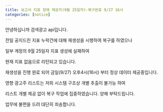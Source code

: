 ```yaml
---
title: 보고서 지표 장애 재공지(9월 25일자)-복구완료 9/27 16시
categories: [notice]
---
```


안녕하십니까 검색광고 api입니다.



전일 공지드린 지표 누락건에 대해 재생성을 시행하여 복구를 하였으나 

일부 계정의 9월 25일자 지표 생성에 실패하여

현재 지표 없음으로 리턴되고 있습니다.



재생성을 진행 완료 되어 금일(9/27) 오후4시(16시) 부터 정상 데이터 제공중입니다. 



영향 광고주 리스트는 저희 시스템 구조상 개별 추출이 불가능 하여 

리스트 개별 제공 없이 복구 작업에 집중하였습니다. 양해 부탁드립니다.



업무에 불편을 드려 대단히 죄송합니다.